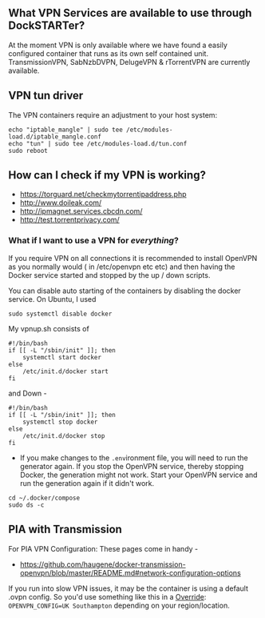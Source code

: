 ## What VPN Services are available to use through DockSTARTer?
At the moment VPN is only available where we have found a easily configured container that runs as its own self contained unit. TransmissionVPN, SabNzbDVPN, DelugeVPN & rTorrentVPN are currently available.

## VPN tun driver
The VPN containers require an adjustment to your host system:
```
echo "iptable_mangle" | sudo tee /etc/modules-load.d/iptable_mangle.conf
echo "tun" | sudo tee /etc/modules-load.d/tun.conf
sudo reboot
```

## How can I check if my VPN is working?

* https://torguard.net/checkmytorrentipaddress.php
* http://www.doileak.com/
* http://ipmagnet.services.cbcdn.com/
* http://test.torrentprivacy.com/

### What if I want to use a VPN for _everything_?
If you require VPN on all connections it is recommended to install OpenVPN as you normally would ( in /etc/openvpn etc etc) and then having the Docker service started and stopped by the up / down scripts.

You can disable auto starting of the containers by disabling the docker service. On Ubuntu, I used 

`sudo systemctl disable docker`

My vpnup.sh consists of

```
#!/bin/bash
if [[ -L "/sbin/init" ]]; then
    systemctl start docker
else
    /etc/init.d/docker start
fi
```
and Down - 
```
#!/bin/bash
if [[ -L "/sbin/init" ]]; then
    systemctl stop docker
else
    /etc/init.d/docker stop
fi
```


* If you make changes to the `.env`ironment file, you will need to run the generator again. If you stop the OpenVPN service, thereby stopping Docker, the generation might not work. Start your OpenVPN service and run the generation again if it didn't work.
```
cd ~/.docker/compose
sudo ds -c

```

## PIA with Transmission
For PIA VPN Configuration:
These pages come in handy - 
* https://github.com/haugene/docker-transmission-openvpn/blob/master/README.md#network-configuration-options

If you run into slow VPN issues, it may be the container is using a default .ovpn config. So you'd use something like this in a [Override](https://github.com/GhostWriters/DockSTARTer/wiki/Overrides): `OPENVPN_CONFIG=UK Southampton` depending on your region/location.
